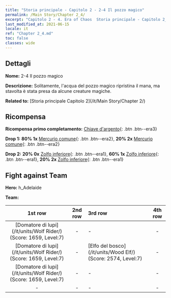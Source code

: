 ```yaml
---
title: "Storia principale - Capitolo 2 - 2-4 Il pozzo magico"
permalink: /Main Story/Chapter 2_4/
excerpt: "Capitolo 2 - 4. Era of Chaos  Storia principale - Capitolo 2_4. 2-4 Il pozzo magico"
last_modified_at: 2021-06-15
locale: it
ref: "Chapter 2_4.md"
toc: false
classes: wide
---
```


## Dettagli

 **Nome:** 2-4 Il pozzo magico

 **Descrizione:** Solitamente, l'acqua del pozzo magico ripristina il mana, ma stavolta è stata presa da alcune creature magiche.

 **Related to:** [Storia principale Capitolo 2](/it/Main Story/Chapter 2/)

## Ricompensa

 **Ricompensa primo completamento:** [Chiave d'argento](/ItemsIT/con_693/){: .btn .btn--era3}

 **Drop 1:** **80% 1x** [Mercurio comune](/ItemsIT/mat_8/){: .btn .btn--era2}, **20% 2x** [Mercurio comune](/ItemsIT/mat_8/){: .btn .btn--era2}

 **Drop 2:** **20% 0x** [Zolfo inferiore](/ItemsIT/mat_3/){: .btn .btn--era1}, **60% 1x** [Zolfo inferiore](/ItemsIT/mat_3/){: .btn .btn--era1}, **20% 2x** [Zolfo inferiore](/ItemsIT/mat_3/){: .btn .btn--era1}


## Fight against Team
 **Hero:** h_Adelaide

 **Team:**


  | 1st row | 2nd row | 3rd row | 4th row |
  |:----:|:----:|:----|:----:|
  | [Domatore di lupi](/it/units/Wolf Rider/) (Score: 1659, Level:7)  | - | - | - |
  | [Domatore di lupi](/it/units/Wolf Rider/) (Score: 1659, Level:7)  | - | [Elfo del bosco](/it/units/Wood Elf/) (Score: 2574, Level:7)  | - |
  | [Domatore di lupi](/it/units/Wolf Rider/) (Score: 1659, Level:7)  | - | - | - |
  | - | - | - | - |


